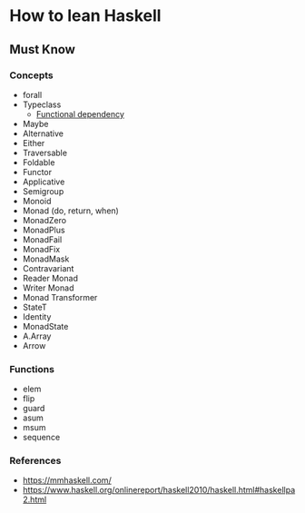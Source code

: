 # How to lean Haskell


## Must Know

### Concepts

- forall
- Typeclass
  - [Functional dependency](https://wiki.haskell.org/Functional_dependencies)
- Maybe 
- Alternative
- Either
- Traversable
- Foldable
- Functor
- Applicative
- Semigroup
- Monoid
- Monad (do, return, when)
- MonadZero
- MonadPlus
- MonadFail
- MonadFix
- MonadMask
- Contravariant
- Reader Monad
- Writer Monad
- Monad Transformer
- StateT
- Identity
- MonadState
- A.Array
- Arrow

### Functions

- elem
- flip
- guard
- asum
- msum
- sequence


### References


- https://mmhaskell.com/
- https://www.haskell.org/onlinereport/haskell2010/haskell.html#haskellpa2.html
